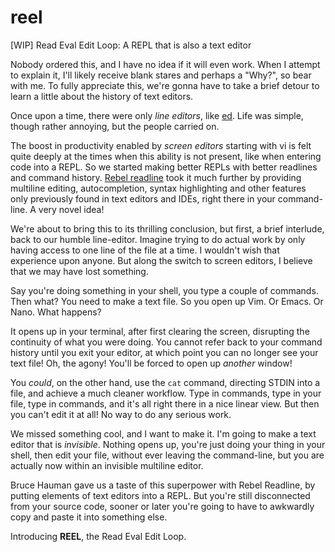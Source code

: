 # reel
[WIP] Read Eval Edit Loop: A REPL that is also a text editor

Nobody ordered this, and I have no idea if it will even work. When I attempt to explain it, I'll likely receive blank stares and perhaps a "Why?", so bear with me. To fully appreciate this, we're gonna have to take a brief detour to learn a little about the history of text editors.

Once upon a time, there were only _line editors_, like
[ed](https://en.wikipedia.org/wiki/Ed_(text_editor)). Life was simple, though rather annoying, but the people carried on.

The boost in productivity enabled by _screen editors_ starting with vi is felt quite deeply at the times when this ability is not present, like when entering code into a REPL. So we started making better REPLs with better readlines and command history. [Rebel readline](https://github.com/bhauman/rebel-readline) took it much further by providing multiline editing, autocompletion, syntax highlighting and other features only previously found in text editors and IDEs, right there in your command-line. A very novel idea!

We're about to bring this to its thrilling conclusion, but first, a brief interlude, back to our humble line-editor. Imagine trying to do actual work by only having access to one line of the file at a time. I wouldn't wish that experience upon anyone. But along the switch to screen editors, I believe that we may have lost something.

Say you're doing something in your shell, you type a couple of commands. Then what? You need to make a text file. So you open up Vim. Or Emacs. Or Nano. What happens?

It opens up in your terminal, after first clearing the screen, disrupting the continuity of what you were doing. You cannot refer back to your command history until you exit your editor, at which point you can no longer see your text file! Oh, the agony! You'll be forced to open up _another_ window!

You _could_, on the other hand, use the `cat` command, directing STDIN into a file, and achieve a much cleaner workflow. Type in commands, type in your file, type in commands, and it's all right there in a nice linear view. But then you can't edit it at all! No way to do any serious work.

We missed something cool, and I want to make it. I'm going to make a text editor that is _invisible_. Nothing opens up, you're just doing your thing in your shell, then edit your file, without ever leaving the command-line, but you are actually now within an invisible multiline editor.

Bruce Hauman gave us a taste of this superpower with Rebel Readline, by putting elements of text editors into a REPL. But you're still disconnected from your source code, sooner or later you're going to have to awkwardly copy and paste it into something else.

Introducing **REEL**, the Read Eval Edit Loop.
